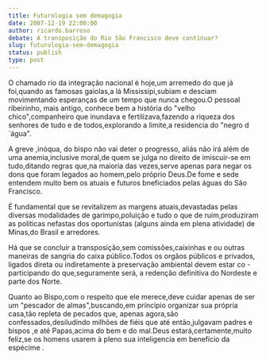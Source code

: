 ```yaml
---
title: Futurologia sem demagogia
date: 2007-12-19 22:00:00
author: ricardo.barroso
debate: A transposição do Rio São Francisco deve continuar?
slug: futurologia-sem-demagogia
status: publish 
type: post
---
```


O chamado rio da integração nacional é hoje,um arremedo do que já foi,quando as famosas gaiolas,a lá Mississipi,subiam e desciam movimentando esperanças de um tempo que nunca chegou.O pessoal ribeirinho, mais antigo, conhece bem a história do "velho chico",companheiro que inundava e fertilizava,fazendo a riqueza dos senhores de tudo e de todos,explorando a limite,a residencia do "negro d´água".  

A greve ,inóqua, do bispo não vai deter o progresso, aliás não irá além de uma anemia,inclusive moral,de quem se julga no direito de imiscuir-se em tudo,ditando regras que,na maioria das vezes,serve apenas para negar os dons que foram legados ao homem,pelo próprio Deus.De fome e sede entendem muito bem os atuais e futuros bneficiados pelas águas do São Francisco.  

É fundamental que se revitalizem as margens atuais,devastadas pelas diversas modalidades de garimpo,poluição e tudo o que de ruim,produziram as políticas nefastas dos oportunístas (alguns ainda em plena atividade) de Minas,do Brasil e arredores.  

Há que se concluir a transposição,sem comissões,caixinhas e ou outras maneiras de sangria do caixa público.Todos os orgãos públicos e privados, ligados direta ou indiretamente à preservação ambiental devem estar co -participando do que,seguramente será, a redenção definitiva do Nordeste e parte dos Norte.  

Quanto ao Bispo,com o respeito que ele merece,deve cuidar apenas de ser um "pescador de almas",buscando,em príncipio organizar sua própria casa,tão repleta de pecados que, apenas agora,são confessados,desiludindo milhões de fiéis que até então,julgavam padres e bispos ,e até Papas,acima do bem e do mal.Deus estará,certamente,muito feliz,se os homens usarem à pleno sua inteligencia em benefício da espécime .
